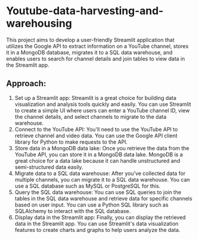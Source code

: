 # Youtube-data-harvesting-and-warehousing
This project aims to develop a user-friendly Streamlit application that utilizes the Google API to extract information on a YouTube channel, stores it in a MongoDB database, migrates it to a SQL data warehouse, and enables users to search for channel details and join tables to view data in the Streamlit app.

## Approach: 
1.	Set up a Streamlit app:
   Streamlit is a great choice for building data visualization and analysis tools quickly and easily. You can use Streamlit to create a simple UI where users can enter a YouTube channel ID, view the channel details, and select channels to migrate to the data warehouse.
2.	Connect to the YouTube API:
   You'll need to use the YouTube API to retrieve channel and video data. You can use the Google API client library for Python to make requests to the API.
3.	Store data in a MongoDB data lake:
   Once you retrieve the data from the YouTube API, you can store it in a MongoDB data lake. MongoDB is a great choice for a data lake because it can handle unstructured and semi-structured data easily.
4.	Migrate data to a SQL data warehouse:
   After you've collected data for multiple channels, you can migrate it to a SQL data warehouse. You can use a SQL database such as MySQL or PostgreSQL for this.
5.	Query the SQL data warehouse:
    You can use SQL queries to join the tables in the SQL data warehouse and retrieve data for specific channels based on user input. You can use a Python SQL library such as SQLAlchemy to interact with the SQL database.
6.	Display data in the Streamlit app:
    Finally, you can display the retrieved data in the Streamlit app. You can use Streamlit's data visualization features to create charts and graphs to help users analyze the data.


